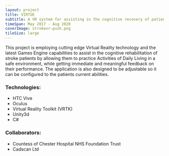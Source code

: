 ```yaml
---
layout: project
title: VIRTUE
subtitle: A VR system for assisting in the cognitive recovery of patients impaired by a stroke. 
timeSpan: May 2017 - Aug 2020
coverImage: strokevr-push.png
tileSize: large
---
```


This project is employing cutting edge Virtual Reality technology and the latest Games Engine capabilities to assist in the cognitive rehabilitation of stroke patients by allowing them to practice Activities of Daily Living in a safe environment, while getting immediate and meaningful feedback on their performance. The application is also designed to be adjustable so it can be configured to the patients current abilities.

### Technologies:
+ HTC Vive 
+ Oculus
+ Virtual Reality Toolkit (VRTK)
+ Unity3d
+ C#

### Collaborators:
+ Countess of Chester Hospital NHS Foundation Trust
+ Cadscan Ltd